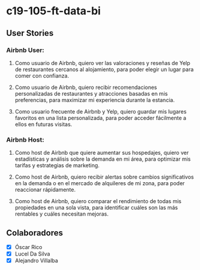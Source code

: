 # c19-105-ft-data-bi
## User Stories

### Airbnb User:

1. Como usuario de Airbnb, quiero ver las valoraciones y reseñas de Yelp de restaurantes cercanos al alojamiento, para poder elegir un lugar para comer con confianza.

2. Como usuario de Airbnb, quiero recibir recomendaciones personalizadas de restaurantes y atracciones basadas en mis preferencias, para maximizar mi experiencia durante la estancia.

3. Como usuario frecuente de Airbnb y Yelp, quiero guardar mis lugares favoritos en una lista personalizada, para poder acceder fácilmente a ellos en futuras visitas.

### Airbnb Host:

1. Como host de Airbnb que quiere aumentar sus hospedajes, quiero ver estadísticas y análisis sobre la demanda en mi área, para optimizar mis tarifas y estrategias de marketing.

2. Como host de Airbnb, quiero recibir alertas sobre cambios significativos en la demanda o en el mercado de alquileres de mi zona, para poder reaccionar rápidamente.

3. Como host de Airbnb, quiero comparar el rendimiento de todas mis propiedades en una sola vista, para identificar cuáles son las más rentables y cuáles necesitan mejoras.

## Colaboradores
- [x] Óscar Rico
- [x] Lucel Da Silva
- [x] Alejandro Villalba
